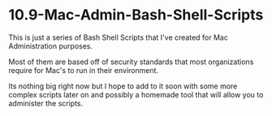 # 10.9-Mac-Admin-Bash-Shell-Scripts
This is just a series of Bash Shell Scripts that I've created for Mac Administration purposes.

Most of them are based off of security standards that most organizations require for Mac's to run in their environment.

Its nothing big right now but I hope to add to it soon with some more complex scripts later on and possibly a homemade tool 
that will allow you to administer the scripts.

